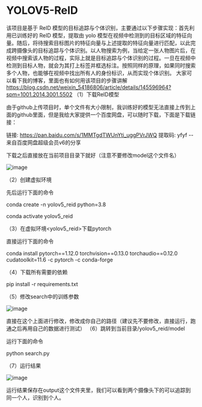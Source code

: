 # YOLOV5-ReID
该项目是基于 ReID 模型的目标追踪与个体识别，主要通过以下步骤实现：首先利用已训练好的 ReID 模型，提取由 yolo 模型在视频中检测到的目标区域的特征向量。随后，将待搜索目标图片的特征向量与上述提取的特征向量进行匹配，以此完成跨摄像头的目标追踪与个体识别。​
以人物搜索为例，当给定一张人物图片后，在视频中搜索该人物的过程，实际上就是目标追踪与个体识别的过程。一旦在视频中检测到目标人物，就会为其打上标签并框选标注。按照同样的原理，如果同时搜索多个人物，也能够在视频中找出所有人的身份标识，从而实现个体识别。
大家可以看下我的博客，里面也有如何用该项目的步骤讲解
https://blog.csdn.net/weixin_54186806/article/details/145596964?spm=1001.2014.3001.5502
（1）下载ReID模型

由于github上传项目时，单个文件有大小限制，我训练好的模型无法直接上传到上面的github里面，但是我给大家提供一个百度网盘，可以随时下载，下面是下载链接：

链接: https://pan.baidu.com/s/1MMTgdTWUnYti_uggPVrJWQ 提取码: yfyf
--来自百度网盘超级会员v6的分享

下载之后直接放在当前项目目录下就好（注意不要修改model这个文件名）

![image](https://github.com/user-attachments/assets/2764e4fe-9525-4381-b9c5-9b0d043d23dd)


（2）创建虚拟环境

先后运行下面的命令

conda create -n yolov5_reid python=3.8

conda activate yolov5_reid

（3）在虚拟环境<yolov5_reid>下载pytorch

直接运行下面的命令

conda install pytorch==1.12.0 torchvision==0.13.0 torchaudio==0.12.0 cudatoolkit=11.6 -c pytorch -c conda-forge

（4）下载所有需要的依赖

pip install -r requirements.txt

（5）修改search中的训练参数

![image](https://github.com/user-attachments/assets/cfa6f342-7ad8-4d30-9a4f-34fceb2fbf5c)


直接在这个上面进行修改，修改成你自己的路径（建议先不要修改，直接运行，跑通之后再用自己的数据进行测试）
（6）跳转到当前目录/yolov5_reid/model

运行下面的命令

python search.py

（7）运行结果

![image](https://github.com/user-attachments/assets/b76e9999-8ec7-4a15-9e80-30764dee17a2)


运行结果保存在output这个文件夹里，我们可以看到两个摄像头下的可以追踪到同一个人，识别到个人。
